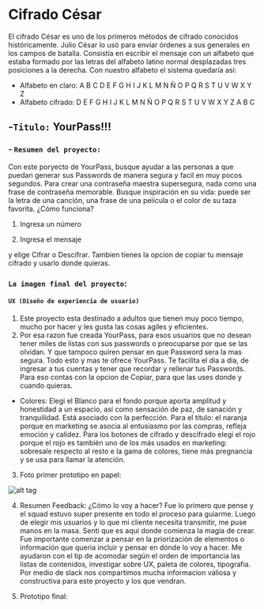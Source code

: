 # Cifrado César


El cifrado César es uno de los primeros métodos de cifrado conocidos históricamente. Julio César lo usó para enviar órdenes a sus generales en los campos de batalla. Consistía en escribir el mensaje con un alfabeto que estaba formado por las letras del alfabeto latino normal desplazadas tres posiciones a la derecha. Con nuestro alfabeto el sistema quedaría así:

- Alfabeto en claro:	A B C D E F G H I J K L M N Ñ O P Q R S T U V W X Y Z
- Alfabeto cifrado:	D E F G H I J K L M N Ñ O P Q R S T U V W X Y Z A B C

## -**`Titulo:`** YourPass!!!

### - **`Resumen del proyecto:`** 
Con este poryecto de YourPass, busque ayudar a las personas a que puedan generar sus Passwords de manera segura y facil en muy pocos segundos.
Para crear una contraseña maestra supersegura, nada como una frase de contraseña memorable. 
Busque inspiración en su vida: puede ser la letra de una canción, una frase de una película o el color de su taza favorita. ¿Cómo funciona?

1.  Ingresa un número

2.  Ingresa el mensaje

y elige Cifrar o Descifrar. Tambien tienes la opcion de copiar tu mensaje cifrado y usarlo donde quieras.

### **`La imagen final del proyecto`**:





#### **`UX (Diseño de experiencia de usuario)`**

1. Este proyecto esta destinado a adultos que tienen muy poco tiempo, mucho por hacer y les gusta las cosas agiles y eficientes.
2. Por esa razon fue creada YourPass, para esos usuarios que no desean tener miles de listas con sus passwords o preocuparse por que se las olvidan. Y que tampoco quiren pensar en que Password sera la mas segura. Todo esto y mas te ofrece YourPass. Te facilita  el dia a dia, de ingresar a tus cuentas y tener que recordar y rellenar tus Passwords. Para eso contas con la opcion de Copiar, para que las uses donde y cuando quieras.

- Colores: 
Elegi el Blanco para el fondo porque aporta amplitud y honestidad a un espacio, así como sensación de paz, de sanación y tranquilidad.
Está asociado con la perfección.
Para el titulo: el naranja porque en marketing se asocia al entusiasmo por las compras, refleja emoción y calidez.
Para los botones de cifrado y descifrado elegi el rojo porque el rojo es también uno de los más usados en marketing: sobresale respecto al resto e la gama de colores, tiene más pregnancia y se usa para llamar la atención.

3. Foto primer prototipo en papel:

<!-- ![Prototipo paper](/images/paper.jpeg)
<!-- ![Prototipo paper](/images/proto1)
<!-- ![Prototipo paper](/images/proto2)
<!-- ![Prototipo paper](/images/proto3)
Format: ![Alt Text](url) -->

![alt tag](http://url/to/paper.jpeg)

4. Resumen Feedback:
¿Cómo lo voy a hacer? Fue lo primero que pense y el squad estuvo super presente en todo el proceso para guiarme. Luego de elegir mis usuarios y lo que mi cliente necesita transmitir, me puse manos en la masa. Senti que es aquí donde comienza la magia de crear. Fue importante comenzar a pensar en la priorización de elementos o información que queria incluir y pensar en dónde lo voy a hacer. Me ayudaron con el tip de acomodar según el orden de importancia las listas de contenidos, investigar sobre UX, paleta de colores, tipografia. Por medio de slack nos compartimos mucha informacion valiosa y constructiva para este proyecto y los que vendran.

5. Prototipo final:
 <!-- ![Prototipo paper](/images/final1.jpeg)
 












